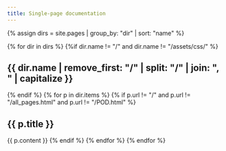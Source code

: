 ```yaml
---
title: Single-page documentation
---
```


{% assign dirs = site.pages | group_by: "dir" | sort: "name" %} 

{% for dir in dirs %}
{%if dir.name != "/" and dir.name != "/assets/css/" %}
## {{ dir.name | remove_first: "/" | split: "/" | join: ", " | capitalize }}
{% endif %}
  {% for p in dir.items %}
    {% if p.url != "/" and p.url != "/all_pages.html" and p.url != "/POD.html" %}
## {{ p.title }}
{{ p.content }}
    {% endif %}
  {% endfor %}
{% endfor %}
